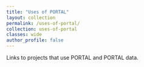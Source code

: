 ```yaml
---
title: "Uses of PORTAL"
layout: collection
permalink: /uses-of-portal/
collection: uses-of-portal
classes: wide
author_profile: false
---
```


Links to projects that use PORTAL and PORTAL data.
